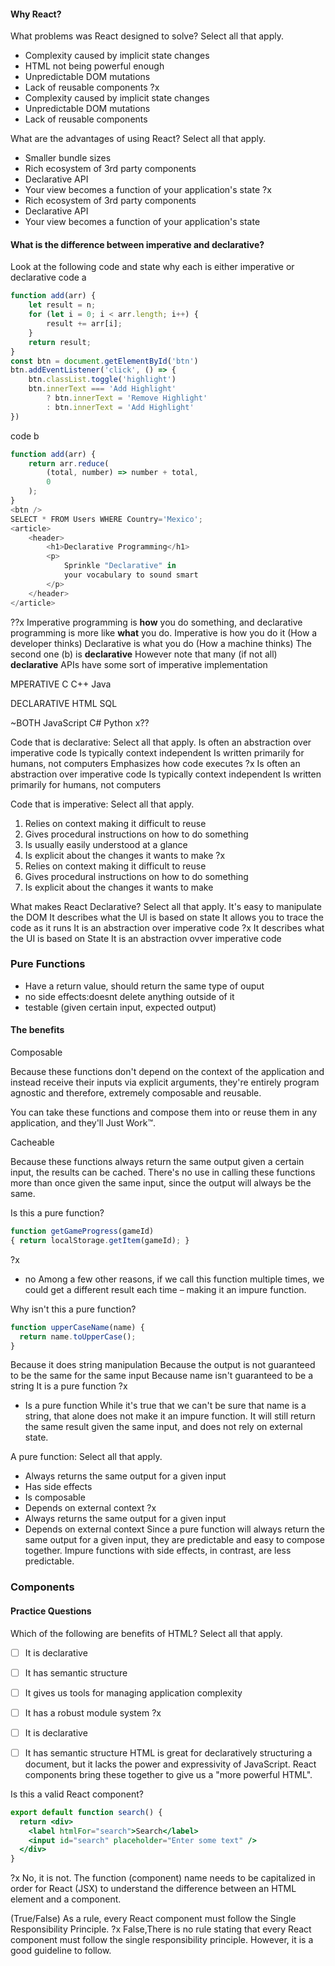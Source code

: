 

#### Why React?


What problems was React designed to solve? Select all that apply.
- Complexity caused by implicit state changes
- HTML not being powerful enough
- Unpredictable DOM mutations
- Lack of reusable components
?x
- Complexity caused by implicit state changes
- Unpredictable DOM mutations
- Lack of reusable components

What are the advantages of using React? Select all that apply.
- Smaller bundle sizes
- Rich ecosystem of 3rd party components
- Declarative API
- Your view becomes a function of your application's state
?x
- Rich ecosystem of 3rd party components
- Declarative API
- Your view becomes a function of your application's state


#### What is the difference between imperative and declarative?
Look at the following code and state why each is either imperative or declarative
code a
```js
function add(arr) {
    let result = n;
    for (let i = 0; i < arr.length; i++) {
        result += arr[i];
    }
    return result;
}
const btn = document.getElementById('btn')
btn.addEventListener('click', () => {
    btn.classList.toggle('highlight')
    btn.innerText === 'Add Highlight'
        ? btn.innerText = 'Remove Highlight'
        : btn.innerText = 'Add Highlight'
})
```
code b
```js
function add(arr) {
    return arr.reduce(
        (total, number) => number + total,
        0
    );
}
<btn />
SELECT * FROM Users WHERE Country='Mexico';
<article>
    <header>
        <h1>Declarative Programming</h1>
        <p>
            Sprinkle "Declarative" in
            your vocabulary to sound smart
        </p>
    </header>
</article>
```

??x
Imperative programming is **how** you do something, and declarative programming is more like **what** you do.
Imperative is how you do it (How a developer thinks)
Declarative is what you do (How a machine thinks)
The second one (b) is **declarative**
However note that many (if not all) **declarative** APIs have some sort of imperative implementation

MPERATIVE
C
C++
Java

DECLARATIVE
HTML
SQL

~BOTH
JavaScript
C#
Python
x??


Code that is declarative: Select all that apply.
Is often an abstraction over imperative code
Is typically context independent
Is written primarily for humans, not computers
Emphasizes how code executes
?x
Is often an abstraction over imperative code
Is typically context independent
Is written primarily for humans, not computers


Code that is imperative: Select all that apply.
1. Relies on context making it difficult to reuse
2. Gives procedural instructions on how to do something
3. Is usually easily understood at a glance
4. Is explicit about the changes it wants to make
?x
5. Relies on context making it difficult to reuse
6. Gives procedural instructions on how to do something
7. Is explicit about the changes it wants to make


What makes React Declarative? Select all that apply.
It's easy to manipulate the DOM
It describes what the Ul is based on state
It allows you to trace the code as it runs
It is an abstraction over imperative code
?x
It describes what the UI is based on State
It is an abstraction ovver imperative code

### Pure Functions

- Have a return value, should return the same type of ouput
- no side effects:doesnt delete anything outside of it
- testable (given certain input, expected output)


#### The benefits
Composable

Because these functions don't depend on the context of the application and instead receive their inputs via explicit arguments, they're entirely program agnostic and therefore, extremely composable and reusable.

You can take these functions and compose them into or reuse them in any application, and they'll Just Work™.

Cacheable

Because these functions always return the same output given a certain input, the results can be cached. There's no use in calling these functions more than once given the same input, since the output will always be the same.


Is this a pure function?
```js
function getGameProgress(gameId)
{ return localStorage.getItem(gameId); }
```
?x
- no
Among a few other reasons, if we call this function multiple times, we could get a different result each time – making it an impure function.


Why isn't this a pure function?
```js
function upperCaseName(name) {
  return name.toUpperCase();
}
```
Because it does string manipulation
Because the output is not guaranteed to be the same for the same input
Because name isn't guaranteed to be a string
It is a pure function
?x
- Is a pure function
While it's true that we can't be sure that name is a string, that alone does not make it an impure function. It will still return the same result given the same input, and does not rely on external state.

A pure function: Select all that apply.
- Always returns the same output for a given input
- Has side effects
- Is composable
- Depends on external context
?x
- Always returns the same output for a given input
- Depends on external context
Since a pure function will always return the same output for a given input, they are predictable and easy to compose together. Impure functions with side effects, in contrast, are less predictable.


### Components


#### Practice Questions

Which of the following are benefits of HTML? Select all that apply.
- [ ] It is declarative
- [ ] It has semantic structure
- [ ] It gives us tools for managing application complexity
- [ ] It has a robust module system
?x
- [ ] It is declarative
- [ ] It has semantic structure
HTML is great for declaratively structuring a document, but it lacks the power and expressivity of JavaScript. React components bring these together to give us a "more powerful HTML".


Is this a valid React component?
```jsx
export default function search() {
  return <div>
    <label htmlFor="search">Search</label>
    <input id="search" placeholder="Enter some text" />
  </div>
}
```
?x
No, it is not. The function (component) name needs to be capitalized in order for React (JSX) to understand the difference between an HTML element and a component.


(True/False) As a rule, every React component must follow the Single Responsibility Principle.
?x
False,There is no rule stating that every React component must follow the single responsibility principle. However, it is a good guideline to follow.

